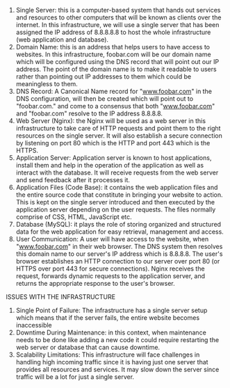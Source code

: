 1. Single Server: this is a computer-based system that hands out services and resources to other computers that will be known as clients over the internet. In this infrastructure, we will use a single server that has been assigned the IP address of 8.8.8.8.8 to host the whole infrastructure (web application and database).
2. Domain Name: this is an address that helps users to have access to websites. In this infrastructure, foobar.com will be our domain name which will be configured using the DNS record that will point out our IP address. The point of the domain name is to make it readable to users rather than pointing out IP addresses to them which could be meaningless to them.
3. DNS Record: A Canonical Name record for "www.foobar.com" in the DNS configuration, will then be created which will point out to "foobar.com." and come to a consensus that both "www.foobar.com" and "foobar.com" resolve to the IP address 8.8.8.8.
4. Web Server (Nginx): the Nginx will be used as a web server in this infrastructure to take care of HTTP requests and point them to the right resources on the single server. It will also establish a secure connection by listening on port 80 which is the HTTP and port 443 which is the HTTPS.
5. Application Server: Application server is known to host applications, install them and help in the operation of the application as well as interact with the database. It will receive requests from the web server and send feedback after it processes it.
6. Application Files (Code Base): it contains the web application files and the entire source code that constitute in bringing your website to action. This is kept on the single server introduced and then executed by the application server depending on the user requests. The files normally comprise of CSS, HTML, JavaScript etc.
7. Database (MySQL): it plays the role of storing organized and structured data for the web application for easy retrieval, management and access.
8. User Communication: A user will have access to the website, when "www.foobar.com" in their web browser. The DNS system then resolves this domain name to our server's IP address which is 8.8.8.8. The user's browser establishes an HTTP connection to our server over port 80 (or HTTPS over port 443 for secure connections). Nginx receives the request, forwards dynamic requests to the application server, and returns the appropriate response to the user's browser.
 

ISSUES WITH THE INFRASTRUCTURE
1. Single Point of Failure: The infrastructure has a single server setup which means that if the server fails, the entire website becomes inaccessible
2. Downtime During Maintenance: in this context, when maintenance needs to be done like adding a new code it could require restarting the web server or database that can cause downtime.
3. Scalability Limitations: This infrastructure will face challenges in handling high incoming traffic since it is having just one server that provides all resources and services. It may slow down the server since traffic will be a lot for just a single server.
